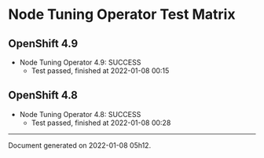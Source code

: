 
Node Tuning Operator Test Matrix
================================

OpenShift 4.9
-------------



* Node Tuning Operator 4.9: SUCCESS
  - Test passed, finished at 2022-01-08 00:15

OpenShift 4.8
-------------



* Node Tuning Operator 4.8: SUCCESS
  - Test passed, finished at 2022-01-08 00:28

---
Document generated on 2022-01-08 05h12.
